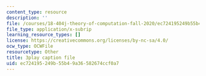 ```yaml
---
content_type: resource
description: ''
file: /courses/18-404j-theory-of-computation-fall-2020/ec724195249b55b49a36582674ccf0a7_cT_qwkTigv4.vtt
file_type: application/x-subrip
learning_resource_types: []
license: https://creativecommons.org/licenses/by-nc-sa/4.0/
ocw_type: OCWFile
resourcetype: Other
title: 3play caption file
uid: ec724195-249b-55b4-9a36-582674ccf0a7
---
```

